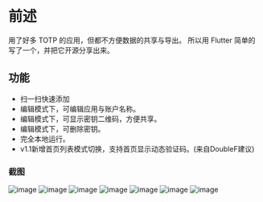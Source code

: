 # 前述

用了好多 TOTP 的应用，但都不方便数据的共享与导出。
所以用 Flutter 简单的写了一个，并把它开源分享出来。

## 功能

- 扫一扫快速添加
- 编辑模式下，可编辑应用与账户名称。
- 编辑模式下，可显示密钥二维码，方便共享。
- 编辑模式下，可删除密钥。
- 完全本地运行。
- v1.1新增首页列表模式切换，支持首页显示动态验证码。(来自DoubleF建议)

### 截图

![image](https://github.com/user-attachments/assets/5ae5c0aa-9719-452f-a77e-a1f40052b482)
![image](https://github.com/user-attachments/assets/e5a672ba-06b4-4365-96d2-f36f939c6b62)
![image](https://github.com/user-attachments/assets/7579c00b-fb7c-4611-9955-8d673fc060b1)
![image](https://github.com/user-attachments/assets/766c2e09-31b0-474a-b5b7-b6ddad9faa1e)
![image](https://github.com/user-attachments/assets/3c993628-9203-4e4c-b73d-b7e7923ea4a4)
![image](https://github.com/user-attachments/assets/04fde59c-4160-49c5-bc07-2ac7c2bba79a)
![image](https://github.com/user-attachments/assets/0d2a9756-4204-4965-9bc2-fb1cf358c1e1)
